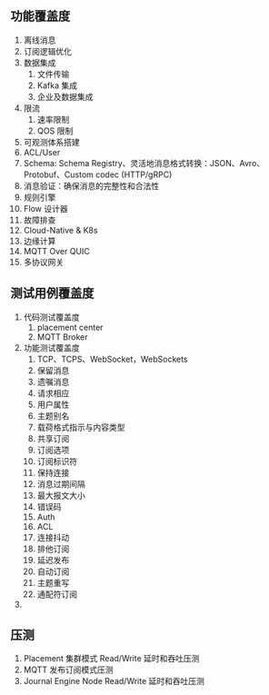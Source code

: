 ## 功能覆盖度
1. 离线消息
2. 订阅逻辑优化
3. 数据集成
   1. 文件传输
   2. Kafka 集成
   3. 企业及数据集成
4. 限流
   1. 速率限制
   2. QOS 限制
5. 可观测体系搭建
6. ACL/User
7. Schema: Schema Registry、灵活地消息格式转换：JSON、Avro、Protobuf、Custom codec (HTTP/gRPC)
8. 消息验证：确保消息的完整性和合法性
9.  规则引擎
10. Flow 设计器
11. 故障排查
12. Cloud-Native & K8s
13. 边缘计算
14. MQTT Over QUIC
15. 多协议网关

## 测试用例覆盖度
1. 代码测试覆盖度
   1. placement center
   2. MQTT Broker
2. 功能测试覆盖度
   1. TCP、TCPS、WebSocket，WebSockets
   2. 保留消息
   3. 遗嘱消息
   4. 请求相应
   5. 用户属性
   6. 主题别名
   7. 载荷格式指示与内容类型
   8. 共享订阅
   9. 订阅选项
   10. 订阅标识符
   11. 保持连接
   12. 消息过期间隔
   13. 最大报文大小
   14. 错误码
   15. Auth
   16. ACL
   17. 连接抖动
   18. 排他订阅
   19. 延迟发布
   20. 自动订阅
   21. 主题重写
   22. 通配符订阅
3.  
   
## 压测
1. Placement 集群模式 Read/Write 延时和吞吐压测
2. MQTT 发布订阅模式压测
3. Journal Engine Node Read/Write 延时和吞吐压测